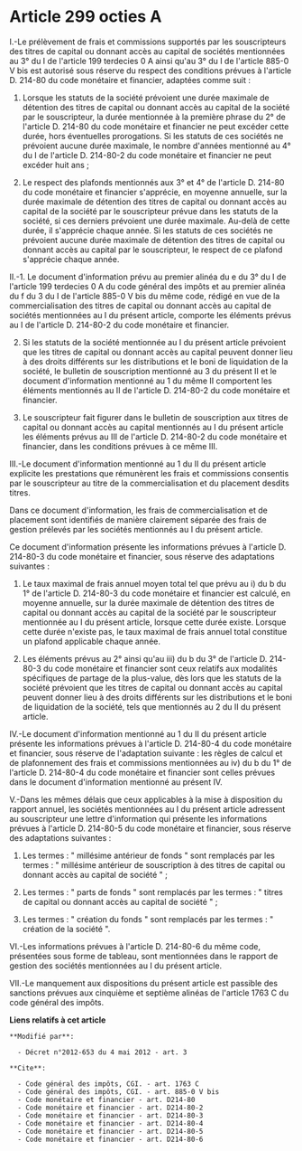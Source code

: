 # Article 299 octies A

I.-Le prélèvement de frais et commissions supportés par les souscripteurs des titres de capital ou donnant accès au capital
de sociétés mentionnées au 3° du I de l'article 199 terdecies 0 A  ainsi qu'au 3° du I de l'article 885-0 V bis est autorisé
sous réserve du respect des conditions prévues à l'article D. 214-80 du code monétaire et financier, adaptées comme suit : 

1. Lorsque les statuts de la société prévoient une durée maximale de détention des titres de capital ou donnant accès au
capital de la société par le souscripteur, la durée mentionnée à la première phrase du 2° de l'article D. 214-80 du code
monétaire et financier ne peut excéder cette durée, hors éventuelles prorogations. Si les statuts de ces sociétés ne
prévoient aucune durée maximale, le nombre d'années mentionné au 4° du I de l'article D. 214-80-2 du code monétaire et
financier ne peut excéder huit ans ; 

2. Le respect des plafonds mentionnés aux 3° et 4° de l'article D. 214-80 du code monétaire et financier s'apprécie, en
moyenne annuelle, sur la durée maximale de détention des titres de capital ou donnant accès au capital de la société par le
souscripteur prévue dans les statuts de la société, si ces derniers prévoient une durée maximale. Au-delà de cette durée, il
s'apprécie chaque année. Si les statuts de ces sociétés ne prévoient aucune durée maximale de détention des titres de capital
ou donnant accès au capital par le souscripteur, le respect de ce plafond s'apprécie chaque année. 

II.-1. Le document d'information prévu au premier alinéa du e du 3° du I de l'article 199 terdecies 0 A du code général des
impôts et au premier alinéa du f du 3 du I de l'article 885-0 V bis du même code, rédigé en vue de la commercialisation des
titres de capital ou donnant accès au capital de sociétés mentionnées au I du présent article, comporte les éléments prévus
au I de l'article D. 214-80-2 du code monétaire et financier. 

2. Si les statuts de la société mentionnée au I du présent article prévoient que les titres de capital ou donnant accès au
capital peuvent donner lieu à des droits différents sur les distributions et le boni de liquidation de la société, le
bulletin de souscription mentionné au 3 du présent II et le document d'information mentionné au 1 du même II comportent les
éléments mentionnés au II de l'article D. 214-80-2 du code monétaire et financier. 

3. Le souscripteur fait figurer dans le bulletin de souscription aux titres de capital ou donnant accès au capital mentionnés
au I du présent article les éléments prévus au III de l'article D. 214-80-2 du code monétaire et financier, dans les
conditions prévues à ce même III. 

III.-Le document d'information mentionné au 1 du II du présent article explicite les prestations que rémunèrent les frais et
commissions consentis par le souscripteur au titre de la commercialisation et du placement desdits titres. 

Dans ce document d'information, les frais de commercialisation et de placement sont identifiés de manière clairement séparée
des frais de gestion prélevés par les sociétés mentionnés au I du présent article. 

Ce document d'information présente les informations prévues à l'article D. 214-80-3 du code monétaire et financier, sous
réserve des adaptations suivantes : 

1. Le taux maximal de frais annuel moyen total tel que prévu au i) du b du 1° de l'article D. 214-80-3 du code monétaire et
financier est calculé, en moyenne annuelle, sur la durée maximale de détention des titres de capital ou donnant accès au
capital de la société par le souscripteur mentionnée au I du présent article, lorsque cette durée existe. Lorsque cette durée
n'existe pas, le taux maximal de frais annuel total constitue un plafond applicable chaque année. 

2. Les éléments prévus au 2° ainsi qu'au iii) du b du 3° de l'article D. 214-80-3 du code monétaire et financier sont ceux
relatifs aux modalités spécifiques de partage de la plus-value, dès lors que les statuts de la société prévoient que les
titres de capital ou donnant accès au capital peuvent donner lieu à des droits différents sur les distributions et le boni de
liquidation de la société, tels que mentionnés au 2 du II du présent article. 

IV.-Le document d'information mentionné au 1 du II du présent article présente les informations prévues à l'article D.
214-80-4 du code monétaire et financier, sous réserve de l'adaptation suivante : les règles de calcul et de plafonnement des
frais et commissions mentionnées au iv) du b du 1° de l'article D. 214-80-4 du code monétaire et financier sont celles
prévues dans le document d'information mentionné au présent IV. 

V.-Dans les mêmes délais que ceux applicables à la mise à disposition du rapport annuel, les sociétés mentionnées au I du
présent article adressent au souscripteur une lettre d'information qui présente les informations prévues à l'article D.
214-80-5 du code monétaire et financier, sous réserve des adaptations suivantes : 

1. Les termes : " millésime antérieur de fonds " sont remplacés par les termes : " millésime antérieur de souscription à des
titres de capital ou donnant accès au capital de société " ; 

2. Les termes : " parts de fonds " sont remplacés par les termes : " titres de capital ou donnant accès au capital de société
" ; 

3. Les termes : " création du fonds " sont remplacés par les termes : " création de la société ". 

VI.-Les informations prévues à l'article D. 214-80-6 du même code, présentées sous forme de tableau, sont mentionnées dans le
rapport de gestion des sociétés mentionnées au I du présent article. 

VII.-Le manquement aux dispositions du présent article est passible des sanctions prévues aux cinquième et septième alinéas
de l'article 1763 C du code général des impôts.

**Liens relatifs à cet article**

	**Modifié par**:

	  - Décret n°2012-653 du 4 mai 2012 - art. 3

	**Cite**:

	  - Code général des impôts, CGI. - art. 1763 C
	  - Code général des impôts, CGI. - art. 885-0 V bis
	  - Code monétaire et financier - art. D214-80
	  - Code monétaire et financier - art. D214-80-2
	  - Code monétaire et financier - art. D214-80-3
	  - Code monétaire et financier - art. D214-80-4
	  - Code monétaire et financier - art. D214-80-5
	  - Code monétaire et financier - art. D214-80-6
